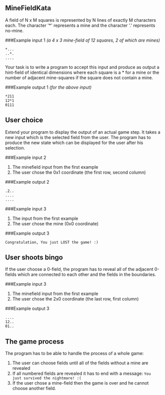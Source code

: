 ## MineFieldKata
A field of N x M squares is represented by N lines of exactly M characters each. The character '*' represents a mine and the character '.' represents no-mine.

###Example input 1
*(a 4 x 3 mine-field of 12 squares, 2 of
which are mines)*

```
*...
..*.
....
```

Your task is to write a program to accept this input and produce as output a hint-field of identical dimensions where each square is a * for a mine or the number of adjacent mine-squares if the square does not contain a mine.

###Example output 1
*(for the above input)*

```
*211
12*1
0111
```

## User choice
Extend your program to display the output of an actual game step. It takes a new input which is the selected field from the user. The program has to produce the new state which can be displayed for the user after his selection.

###Example input 2
1. The minefield input from the first example
2. The user chose the 0x1 coordinate (the first row, second column)

###Example output 2

```
.2..
....
....
```

###Example input 3
1. The input from the first example
2. The user chose the mine (0x0 coordinate)

###Example output 3

```
Congratulation, You just LOST the game! :)
```

## User shoots bingo
If the user choose a 0-field, the program has to reveal all of the adjacent 0-fields which are connected to each other and the fields in the boundaries.   


###Example input 3
1. The minefield input from the first example
2. The user chose the 2x0 coordinate (the last row, first column)


###Example output 3
```
....
12..
01..
```

## The game process
The program has to be able to handle the process of a whole game:

1. The user can choose fields until all of the fields without a mine are revealed
2. If all numbered fields are revealed it has to end with a message: `You just survived the nightmare! :(`
3. If the user chose a mine-field then the game is over and he cannot choose another field.
